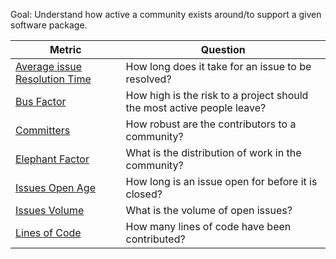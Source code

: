 Goal: Understand how active a community exists around/to support a given software package.


Metric | Question
--- | ---
[Average issue Resolution Time](https://github.com/chaoss/wg-risk/blob/master/focus-areas/business-risk/average-issue-resolution-time.md) | How long does it take for an issue to be resolved?
[Bus Factor](https://github.com/chaoss/wg-risk/blob/master/focus-areas/business-risk/bus-factor.md)| How high is the risk to a project should the most active people leave?
[Committers](https://github.com/chaoss/wg-risk/blob/master/focus-areas/business-risk/committers.md) | How robust are the contributors to a community?
[Elephant Factor](https://github.com/chaoss/wg-risk/blob/master/focus-areas/business-risk/elephant-factor.md)| What is the distribution of work in the community?
[Issues Open Age](https://github.com/chaoss/wg-risk/blob/master/focus-areas/business-risk/issues-open-age.md) | How long is an issue open for before it is closed?
[Issues Volume](https://github.com/chaoss/wg-risk/blob/master/focus-areas/business-risk/issues-volume.md)| What is the volume of open issues?
[Lines of Code](https://github.com/chaoss/wg-risk/blob/master/focus-areas/business-risk/lines-of-code.md)| How many lines of code have been contributed?


